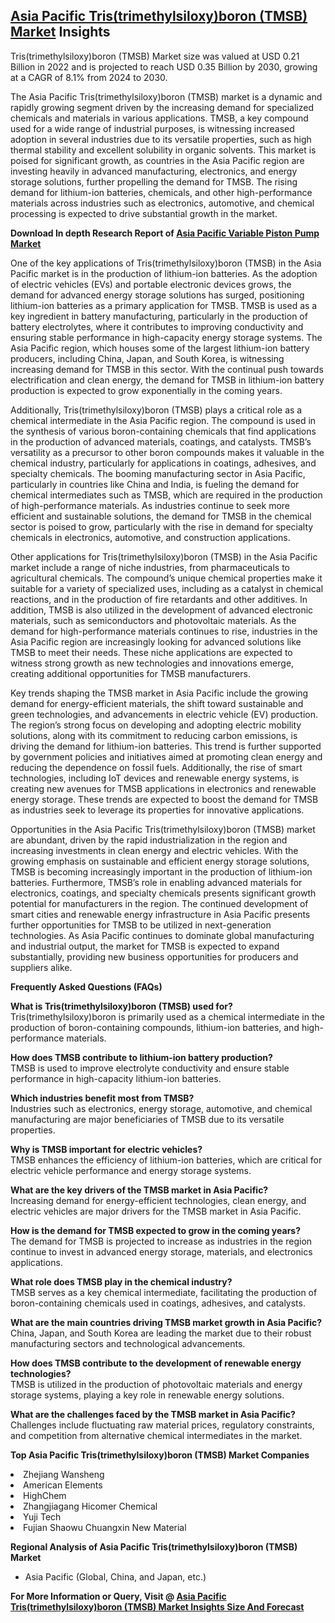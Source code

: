 <h2><a href="https://www.verifiedmarketreports.com/download-sample/?rid=249322&amp;utm_source=Github-Feb&amp;utm_medium=219" target="_blank">Asia Pacific Tris(trimethylsiloxy)boron (TMSB) Market</a> Insights</h2><p>Tris(trimethylsiloxy)boron (TMSB) Market size was valued at USD 0.21 Billion in 2022 and is projected to reach USD 0.35 Billion by 2030, growing at a CAGR of 8.1% from 2024 to 2030.</p><p><p>The Asia Pacific Tris(trimethylsiloxy)boron (TMSB) market is a dynamic and rapidly growing segment driven by the increasing demand for specialized chemicals and materials in various applications. TMSB, a key compound used for a wide range of industrial purposes, is witnessing increased adoption in several industries due to its versatile properties, such as high thermal stability and excellent solubility in organic solvents. This market is poised for significant growth, as countries in the Asia Pacific region are investing heavily in advanced manufacturing, electronics, and energy storage solutions, further propelling the demand for TMSB. The rising demand for lithium-ion batteries, chemicals, and other high-performance materials across industries such as electronics, automotive, and chemical processing is expected to drive substantial growth in the market. <p><strong>Download In depth Research Report of <a href="https://www.verifiedmarketreports.com/download-sample/?rid=236118&amp;utm_source=Pulse-Dec&amp;utm_medium=219" target="_blank">Asia Pacific Variable Piston Pump Market</a></strong></p></p> <p>One of the key applications of Tris(trimethylsiloxy)boron (TMSB) in the Asia Pacific market is in the production of lithium-ion batteries. As the adoption of electric vehicles (EVs) and portable electronic devices grows, the demand for advanced energy storage solutions has surged, positioning lithium-ion batteries as a primary application for TMSB. TMSB is used as a key ingredient in battery manufacturing, particularly in the production of battery electrolytes, where it contributes to improving conductivity and ensuring stable performance in high-capacity energy storage systems. The Asia Pacific region, which houses some of the largest lithium-ion battery producers, including China, Japan, and South Korea, is witnessing increasing demand for TMSB in this sector. With the continual push towards electrification and clean energy, the demand for TMSB in lithium-ion battery production is expected to grow exponentially in the coming years. <p>Additionally, Tris(trimethylsiloxy)boron (TMSB) plays a critical role as a chemical intermediate in the Asia Pacific region. The compound is used in the synthesis of various boron-containing chemicals that find applications in the production of advanced materials, coatings, and catalysts. TMSB’s versatility as a precursor to other boron compounds makes it valuable in the chemical industry, particularly for applications in coatings, adhesives, and specialty chemicals. The booming manufacturing sector in Asia Pacific, particularly in countries like China and India, is fueling the demand for chemical intermediates such as TMSB, which are required in the production of high-performance materials. As industries continue to seek more efficient and sustainable solutions, the demand for TMSB in the chemical sector is poised to grow, particularly with the rise in demand for specialty chemicals in electronics, automotive, and construction applications. <p>Other applications for Tris(trimethylsiloxy)boron (TMSB) in the Asia Pacific market include a range of niche industries, from pharmaceuticals to agricultural chemicals. The compound’s unique chemical properties make it suitable for a variety of specialized uses, including as a catalyst in chemical reactions, and in the production of fire retardants and other additives. In addition, TMSB is also utilized in the development of advanced electronic materials, such as semiconductors and photovoltaic materials. As the demand for high-performance materials continues to rise, industries in the Asia Pacific region are increasingly looking for advanced solutions like TMSB to meet their needs. These niche applications are expected to witness strong growth as new technologies and innovations emerge, creating additional opportunities for TMSB manufacturers. <p>Key trends shaping the TMSB market in Asia Pacific include the growing demand for energy-efficient materials, the shift toward sustainable and green technologies, and advancements in electric vehicle (EV) production. The region’s strong focus on developing and adopting electric mobility solutions, along with its commitment to reducing carbon emissions, is driving the demand for lithium-ion batteries. This trend is further supported by government policies and initiatives aimed at promoting clean energy and reducing the dependence on fossil fuels. Additionally, the rise of smart technologies, including IoT devices and renewable energy systems, is creating new avenues for TMSB applications in electronics and renewable energy storage. These trends are expected to boost the demand for TMSB as industries seek to leverage its properties for innovative applications. <p>Opportunities in the Asia Pacific Tris(trimethylsiloxy)boron (TMSB) market are abundant, driven by the rapid industrialization in the region and increasing investments in clean energy and electric vehicles. With the growing emphasis on sustainable and efficient energy storage solutions, TMSB is becoming increasingly important in the production of lithium-ion batteries. Furthermore, TMSB’s role in enabling advanced materials for electronics, coatings, and specialty chemicals presents significant growth potential for manufacturers in the region. The continued development of smart cities and renewable energy infrastructure in Asia Pacific presents further opportunities for TMSB to be utilized in next-generation technologies. As Asia Pacific continues to dominate global manufacturing and industrial output, the market for TMSB is expected to expand substantially, providing new business opportunities for producers and suppliers alike. <p><b>Frequently Asked Questions (FAQs)</b></p> <p><b>What is Tris(trimethylsiloxy)boron (TMSB) used for?</b><br>Tris(trimethylsiloxy)boron is primarily used as a chemical intermediate in the production of boron-containing compounds, lithium-ion batteries, and high-performance materials.</p> <p><b>How does TMSB contribute to lithium-ion battery production?</b><br>TMSB is used to improve electrolyte conductivity and ensure stable performance in high-capacity lithium-ion batteries.</p> <p><b>Which industries benefit most from TMSB?</b><br>Industries such as electronics, energy storage, automotive, and chemical manufacturing are major beneficiaries of TMSB due to its versatile properties.</p> <p><b>Why is TMSB important for electric vehicles?</b><br>TMSB enhances the efficiency of lithium-ion batteries, which are critical for electric vehicle performance and energy storage systems.</p> <p><b>What are the key drivers of the TMSB market in Asia Pacific?</b><br>Increasing demand for energy-efficient technologies, clean energy, and electric vehicles are major drivers for the TMSB market in Asia Pacific.</p> <p><b>How is the demand for TMSB expected to grow in the coming years?</b><br>The demand for TMSB is projected to increase as industries in the region continue to invest in advanced energy storage, materials, and electronics applications.</p> <p><b>What role does TMSB play in the chemical industry?</b><br>TMSB serves as a key chemical intermediate, facilitating the production of boron-containing chemicals used in coatings, adhesives, and catalysts.</p> <p><b>What are the main countries driving TMSB market growth in Asia Pacific?</b><br>China, Japan, and South Korea are leading the market due to their robust manufacturing sectors and technological advancements.</p> <p><b>How does TMSB contribute to the development of renewable energy technologies?</b><br>TMSB is utilized in the production of photovoltaic materials and energy storage systems, playing a key role in renewable energy solutions.</p> <p><b>What are the challenges faced by the TMSB market in Asia Pacific?</b><br>Challenges include fluctuating raw material prices, regulatory constraints, and competition from alternative chemical intermediates in the market.</p> </p><p><strong>Top Asia Pacific Tris(trimethylsiloxy)boron (TMSB) Market Companies</strong></p><div data-test-id=""><p><li>Zhejiang Wansheng</li><li> American Elements</li><li> HighChem</li><li> Zhangjiagang Hicomer Chemical</li><li> Yuji Tech</li><li> Fujian Shaowu Chuangxin New Material</li></p><div><strong>Regional Analysis of&nbsp;Asia Pacific Tris(trimethylsiloxy)boron (TMSB) Market</strong></div><ul><li dir="ltr"><p dir="ltr">Asia Pacific (Global, China, and Japan, etc.)</p></li></ul><p><strong>For More Information or Query, Visit @&nbsp;</strong><strong><a href="https://www.verifiedmarketreports.com/product/tris-trimethylsiloxy-boron-tmsb-market/?utm_source=Github-Feb&amp;utm_medium=219" target="_blank">Asia Pacific Tris(trimethylsiloxy)boron (TMSB) Market Insights Size And Forecast</a></strong></p></div><h2>&nbsp;</h2><div data-test-id="">&nbsp;</div>
